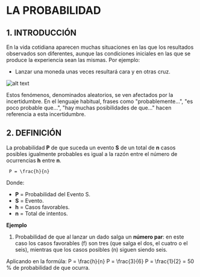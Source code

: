 # LA PROBABILIDAD
## 1. INTRODUCCIÓN
En la vida cotidiana aparecen muchas situaciones en las que los resultados observados son diferentes, 
aunque las condiciones iniciales en las que se produce la experiencia sean las mismas. Por ejemplo:
  - Lanzar una moneda unas veces resultará cara y en otras cruz. 
  
![alt text](dados.png)

Estos fenómenos, denominados aleatorios, se ven afectados por la incertidumbre. En el lenguaje 
habitual, frases como "probablemente...", "es poco probable que...", "hay muchas posibilidades 
de que..." hacen referencia a esta incertidumbre.
## 2. DEFINICIÓN
La probabilidad **P** de que suceda un evento **S** de un total de **n** casos posibles igualmente probables es igual a la razón entre el número de ocurrencias **h** entre **n**.

     P = \frac{h}{n}

Donde:
- **P** = Probabilidad del Evento S.
- **S** = Evento.
- **h** = Casos favorables.
- **n** = Total de intentos.

**Ejemplo**

1.  Probabilidad de que al lanzar un dado salga un **número par**: en este caso los casos favorables (f) son tres (que salga el dos, el cuatro o el seis), mientras que los casos posibles (n) siguen siendo seis.

Aplicando en la formúla:   P = \frac{h}{n} 
                           P = \frac{3}{6} 
                           P = \frac{1}{2} = 50 % de probabilidad de que ocurra.
